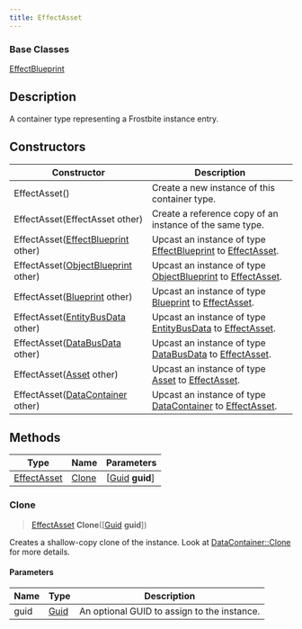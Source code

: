 ```yaml
---
title: EffectAsset
---
```

### Base Classes

[EffectBlueprint](EffectBlueprint)

## Description

A container type representing a Frostbite instance entry.

## Constructors

| Constructor                                                            | Description                                                                                                   |
| ---------------------------------------------------------------------- | ------------------------------------------------------------------------------------------------------------- |
| EffectAsset()                                                          | Create a new instance of this container type.                                                                 |
| EffectAsset(EffectAsset other)                                         | Create a reference copy of an instance of the same type.                                                      |
| EffectAsset([EffectBlueprint](EffectBlueprint) other)                  | Upcast an instance of type [EffectBlueprint](EffectBlueprint) to [EffectAsset](EffectAsset).                  |
| EffectAsset([ObjectBlueprint](ObjectBlueprint) other)                  | Upcast an instance of type [ObjectBlueprint](ObjectBlueprint) to [EffectAsset](EffectAsset).                  |
| EffectAsset([Blueprint](Blueprint) other)                              | Upcast an instance of type [Blueprint](Blueprint) to [EffectAsset](EffectAsset).                              |
| EffectAsset([EntityBusData](EntityBusData) other)                      | Upcast an instance of type [EntityBusData](EntityBusData) to [EffectAsset](EffectAsset).                      |
| EffectAsset([DataBusData](DataBusData) other)                          | Upcast an instance of type [DataBusData](DataBusData) to [EffectAsset](EffectAsset).                          |
| EffectAsset([Asset](Asset) other)                                      | Upcast an instance of type [Asset](Asset) to [EffectAsset](EffectAsset).                                      |
| EffectAsset([DataContainer](/vext/ref/shared/class/datacontainer) other) | Upcast an instance of type [DataContainer](/vext/ref/shared/class/datacontainer) to [EffectAsset](EffectAsset). |

## Methods

| Type                       | Name            | Parameters                                     |
| -------------------------- | --------------- | ---------------------------------------------- |
| [EffectAsset](EffectAsset) | [Clone](#clone) | \[[Guid](/vext/ref/shared/class/guid) **guid**\] |

### Clone

> [EffectAsset](EffectAsset) **Clone**(\[[Guid](/vext/ref/shared/class/guid) **guid**\])

Creates a shallow-copy clone of the instance. Look at [DataContainer::Clone](/vext/ref/shared/class/datacontainer#clone) for more details.

#### Parameters

| Name | Type         | Description                                 |
| ---- | ------------ | ------------------------------------------- |
| guid | [Guid](Guid) | An optional GUID to assign to the instance. |
